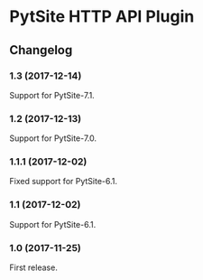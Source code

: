 # PytSite HTTP API Plugin


## Changelog


### 1.3 (2017-12-14)

Support for PytSite-7.1.


### 1.2 (2017-12-13)

Support for PytSite-7.0.


### 1.1.1 (2017-12-02)

Fixed support for PytSite-6.1.


### 1.1 (2017-12-02)

Support for PytSite-6.1.


### 1.0 (2017-11-25)

First release.
